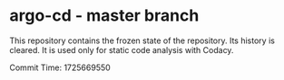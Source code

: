# argo-cd - master branch

This repository contains the frozen state of the repository.
Its history is cleared. It is used only for static code
analysis with Codacy.

Commit Time: 1725669550